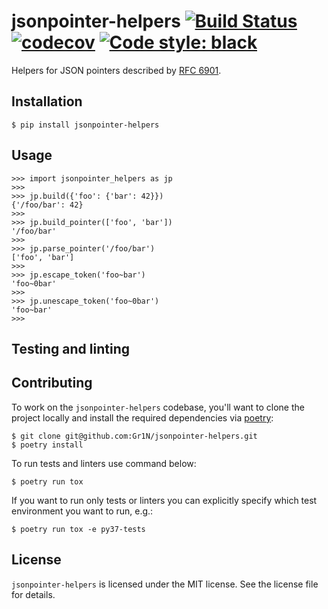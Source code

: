 # jsonpointer-helpers [![Build Status](https://travis-ci.org/Gr1N/jsonpointer-helpers.svg?branch=master)](https://travis-ci.org/Gr1N/jsonpointer-helpers) [![codecov](https://codecov.io/gh/Gr1N/jsonpointer-helpers/branch/master/graph/badge.svg)](https://codecov.io/gh/Gr1N/jsonpointer-helpers) [![Code style: black](https://img.shields.io/badge/code%20style-black-000000.svg)](https://github.com/ambv/black)

Helpers for JSON pointers described by [RFC 6901](https://tools.ietf.org/html/rfc6901).

## Installation

    $ pip install jsonpointer-helpers

## Usage

    >>> import jsonpointer_helpers as jp
    >>>
    >>> jp.build({'foo': {'bar': 42}})
    {'/foo/bar': 42}
    >>>
    >>> jp.build_pointer(['foo', 'bar'])
    '/foo/bar'
    >>>
    >>> jp.parse_pointer('/foo/bar')
    ['foo', 'bar']
    >>>
    >>> jp.escape_token('foo~bar')
    'foo~0bar'
    >>>
    >>> jp.unescape_token('foo~0bar')
    'foo~bar'
    >>>

## Testing and linting

## Contributing

To work on the `jsonpointer-helpers` codebase, you'll want to clone the project locally and install the required dependencies via [poetry](https://poetry.eustace.io):

    $ git clone git@github.com:Gr1N/jsonpointer-helpers.git
    $ poetry install

To run tests and linters use command below:

    $ poetry run tox

If you want to run only tests or linters you can explicitly specify which test environment you want to run, e.g.:

    $ poetry run tox -e py37-tests

## License

`jsonpointer-helpers` is licensed under the MIT license. See the license file for details.
